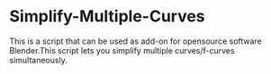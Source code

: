 # Simplify-Multiple-Curves
This is a script that can be used as add-on for opensource software Blender.This script lets you simplify multiple curves/f-curves simultaneously.

